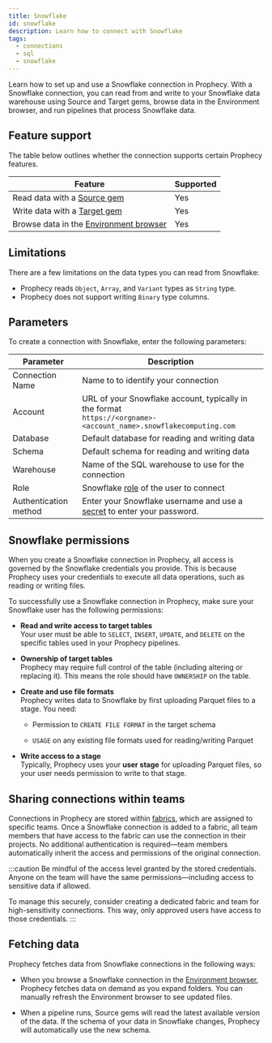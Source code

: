 ```yaml
---
title: Snowflake
id: snowflake
description: Learn how to connect with Snowflake
tags:
  - connections
  - sql
  - snowflake
---
```


Learn how to set up and use a Snowflake connection in Prophecy. With a Snowflake connection, you can read from and write to your Snowflake data warehouse using Source and Target gems, browse data in the Environment browser, and run pipelines that process Snowflake data.

## Feature support

The table below outlines whether the connection supports certain Prophecy features.

| Feature                                                       | Supported |
| ------------------------------------------------------------- | --------- |
| Read data with a [Source gem](/analysts/source-target)        | Yes       |
| Write data with a [Target gem](/analysts/source-target)       | Yes       |
| Browse data in the [Environment browser](/analysts/pipelines) | Yes       |

## Limitations

There are a few limitations on the data types you can read from Snowflake:

- Prophecy reads `Object`, `Array`, and `Variant` types as `String` type.
- Prophecy does not support writing `Binary` type columns.

## Parameters

To create a connection with Snowflake, enter the following parameters:

| Parameter             | Description                                                                                                          |
| --------------------- | -------------------------------------------------------------------------------------------------------------------- |
| Connection Name       | Name to to identify your connection                                                                                  |
| Account               | URL of your Snowflake account, typically in the format<br/>`https://<orgname>-<account_name>.snowflakecomputing.com` |
| Database              | Default database for reading and writing data                                                                        |
| Schema                | Default schema for reading and writing data                                                                          |
| Warehouse             | Name of the SQL warehouse to use for the connection                                                                  |
| Role                  | Snowflake [role](https://docs.snowflake.com/en/user-guide/security-access-control-overview) of the user to connect   |
| Authentication method | Enter your Snowflake username and use a [secret](docs/administration/secrets/secrets.md) to enter your password.     |

<!-- ## Authentication methods

You can configure your Snowflake connection with one of the following authentication methods:

- **Snowflake [OAuth](docs/administration/authentication/databricks-oauth.md).** Prophecy prompts you to sign in with Snowflake.
- **Password**. Enter your Snowflake username and use a [secret](docs/administration/secrets/secrets.md) to enter your password. -->

## Snowflake permissions

When you create a Snowflake connection in Prophecy, all access is governed by the Snowflake credentials you provide. This is because Prophecy uses your credentials to execute all data operations, such as reading or writing files.

To successfully use a Snowflake connection in Prophecy, make sure your Snowflake user has the following permissions:

- **Read and write access to target tables**  
  Your user must be able to `SELECT`, `INSERT`, `UPDATE`, and `DELETE` on the specific tables used in your Prophecy pipelines.

- **Ownership of target tables**  
  Prophecy may require full control of the table (including altering or replacing it). This means the role should have `OWNERSHIP` on the table.

- **Create and use file formats**  
  Prophecy writes data to Snowflake by first uploading Parquet files to a stage. You need:

  - Permission to `CREATE FILE FORMAT` in the target schema

  - `USAGE` on any existing file formats used for reading/writing Parquet

- **Write access to a stage**  
  Typically, Prophecy uses your **user stage** for uploading Parquet files, so your user needs permission to write to that stage.

## Sharing connections within teams

Connections in Prophecy are stored within [fabrics](docs/administration/fabrics/prophecy-fabrics/prophecy-fabrics.md), which are assigned to specific teams. Once a Snowflake connection is added to a fabric, all team members that have access to the fabric can use the connection in their projects. No additional authentication is required—team members automatically inherit the access and permissions of the original connection.

:::caution
Be mindful of the access level granted by the stored credentials. Anyone on the team will have the same permissions—including access to sensitive data if allowed.

To manage this securely, consider creating a dedicated fabric and team for high-sensitivity connections. This way, only approved users have access to those credentials.
:::

## Fetching data

Prophecy fetches data from Snowflake connections in the following ways:

- When you browse a Snowflake connection in the [Environment browser](/analysts/pipelines), Prophecy fetches data on demand as you expand folders. You can manually refresh the Environment browser to see updated files.

- When a pipeline runs, Source gems will read the latest available version of the data. If the schema of your data in Snowflake changes, Prophecy will automatically use the new schema.
